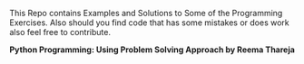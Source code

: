 This Repo contains Examples and Solutions to Some of the Programming Exercises. Also should you find code that has some mistakes or does work also feel free to contribute.

**Python Programming: Using Problem Solving Approach by Reema Thareja**
